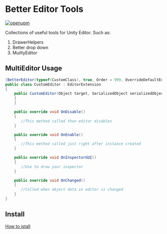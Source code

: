 # Better Editor Tools
[![openupm](https://img.shields.io/npm/v/com.uurha.bettereditortools?label=openupm&registry_uri=https://package.openupm.com)](https://openupm.com/packages/com.uurha.bettereditortools/)

Collections of useful tools for Unity Editor. Such as:
1. DrawerHelpers
2. Better drop down
3. MuiltyEditor

## MultiEditor Usage

```c#
[BetterEditor(typeof(CustomClass), true, Order = 999, OverrideDefaultEditor = false)]
public class CustomEditor : EditorExtension
{
    public CustomEditor(Object target, SerializedObject serializedObject) : base(target, serializedObject)
    {
    }

    public override void OnDisable()
    {
       //This method called than editor disables
    }

    public override void OnEnable()
    {
       //This method called just right after instance created
    }

    public override void OnInspectorGUI()
    {
       //Use to draw your inspector
    }

    public override void OnChanged()
    {
       //Called when object data in editor is changed
    }
}
```

## Install
[How to istall](https://github.com/uurha/BetterPluginCollection/wiki/How-to-install)
